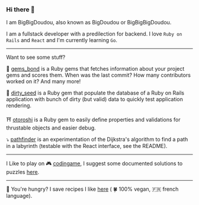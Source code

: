 ### Hi there 👋

I am BigBigDoudou, also known as BigDoudou or BigBigBigDoudou.

I am a fullstack developer with a predilection for backend. I love `Ruby on Rails` and `React` and I'm currently learning `Go`.

---

Want to see some stuff?

💎 [gems_bond](https://github.com/BigBigDoudou/gems_bond) is a Ruby gems that fetches information about your project gems and scores them. When was the last commit? How many contributors worked on it? And many more!

🌱 [dirty_seed](https://github.com/BigBigDoudou/dirty_seed) is a Ruby gem that populate the database of a Ruby on Rails application with bunch of dirty (but valid) data to quickly test application rendering.

⛩️ [otoroshi](https://github.com/BigBigDoudou/otoroshi) is a Ruby gem to easily define properties and validations for thrustable objects and easier debug.

⤵️ [pathfinder](https://github.com/BigBigDoudou/pathfinder) is an experimentation of the Dijkstra's algorithm to find a path in a labyrinth (testable with the React interface, see the README).

---

I Like to play on :video_game: [codingame](https://www.codingame.com/), I suggest some documented solutions to puzzles [here](https://github.com/BigBigDoudou/coding_game).

---

:hamburger: You're hungry? I save recipes I like [here](https://github.com/BigBigDoudou/cookbook) ( :four_leaf_clover: 100% vegan, :fr: french language).
